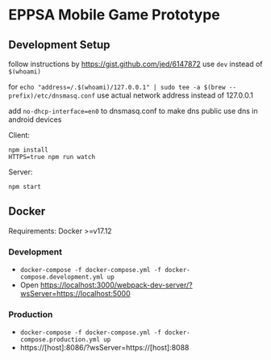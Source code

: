 # EPPSA Mobile Game Prototype

## Development Setup

follow instructions by https://gist.github.com/jed/6147872
use `dev` instead of `$(whoami)`

for
`echo "address=/.$(whoami)/127.0.0.1" | sudo tee -a $(brew --prefix)/etc/dnsmasq.conf`
use actual network address instead of 127.0.0.1

add `no-dhcp-interface=en0` to dnsmasq.conf to make dns public
use dns in android devices

Client:

```
npm install
HTTPS=true npm run watch
```

Server:

```
npm start
```

## Docker

Requirements: Docker >=v17.12

### Development
* `docker-compose -f docker-compose.yml -f docker-compose.development.yml up`
* Open [https://localhost:3000/webpack-dev-server/?wsServer=https://localhost:5000](https://localhost:3000/webpack-dev-server/?wsServer=https://localhost:5000)

### Production
* `docker-compose -f docker-compose.yml -f docker-compose.production.yml up`
* https://[host]:8086/?wsServer=https://[host]:8088
